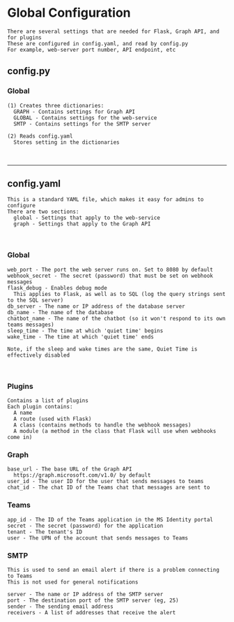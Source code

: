 # Global Configuration
    There are several settings that are needed for Flask, Graph API, and for plugins  
    These are configured in config.yaml, and read by config.py  
    For example, web-server port number, API endpoint, etc  
  

## config.py
### Global
    (1) Creates three dictionaries:  
      GRAPH - Contains settings for Graph API  
      GLOBAL - Contains settings for the web-service  
      SMTP - Contains settings for the SMTP server
    
    (2) Reads config.yaml  
      Stores setting in the dictionaries  
    
    
    
&nbsp;<br>
- - - -
## config.yaml
    This is a standard YAML file, which makes it easy for admins to configure  
    There are two sections:  
      global - Settings that apply to the web-service  
      graph - Settings that apply to the Graph API  

&nbsp;<br>
### Global
    web_port - The port the web server runs on. Set to 8080 by default  
    webhook_secret - The secret (password) that must be set on webhook messages  
    flask_debug - Enables debug mode
      This applies to Flask, as well as to SQL (log the query strings sent to the SQL server)
    db_server - The name or IP address of the database server
    db_name - The name of the database
    chatbot_name - The name of the chatbot (so it won't respond to its own teams messages)
    sleep_time - The time at which 'quiet time' begins
    wake_time - The time at which 'quiet time' ends
    
    Note, if the sleep and wake times are the same, Quiet Time is effectively disabled
    

&nbsp;<br>
### Plugins
    Contains a list of plugins
    Each plugin contains:
      A name
      A route (used with Flask)
      A class (contains methods to handle the webhook messages)
      A module (a method in the class that Flask will use when webhooks come in)

### Graph
    base_url - The base URL of the Graph API  
      https://graph.microsoft.com/v1.0/ by default  
    user_id - The user ID for the user that sends messages to teams  
    chat_id - The chat ID of the Teams chat that messages are sent to  

### Teams
    app_id - The ID of the Teams application in the MS Identity portal
    secret - The secret (password) for the application
    tenant - The tenant's ID
    user - The UPN of the account that sends messages to Teams
  
### SMTP
    This is used to send an email alert if there is a problem connecting to Teams  
    This is not used for general notifications

    server - The name or IP address of the SMTP server
    port - The destination port of the SMTP server (eg, 25)
    sender - The sending email address
    receivers - A list of addresses that receive the alert


